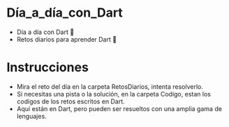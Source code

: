 # Día_a_día_con_Dart
- Día a día con Dart &#128153;
- Retos diarios para aprender Dart &#128153;

# Instrucciones
- Mira el reto del día en la carpeta RetosDiarios, intenta resolverlo.
- Si necesitas una pista o la solución, en la carpeta Codigo, estan los codigos de los retos escritos en Dart.
- Aquí están en Dart, pero pueden ser resueltos con una amplia gama de lenguajes.

